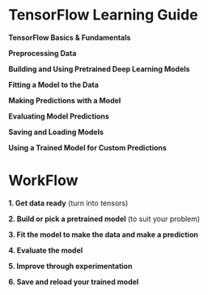 # TensorFlow Learning Guide

**TensorFlow Basics & Fundamentals**

**Preprocessing Data**

**Building and Using Pretrained Deep Learning Models**

**Fitting a Model to the Data**

**Making Predictions with a Model**

**Evaluating Model Predictions**

**Saving and Loading Models**

**Using a Trained Model for Custom Predictions**

# WorkFlow
**1. Get data ready**
(turn into tensors)

**2. Build or pick a pretrained model**
(to suit your problem)

**3. Fit the model to make the data and make a prediction**

**4. Evaluate the model**

**5. Improve through experimentation**

**6. Save and reload your trained model**
